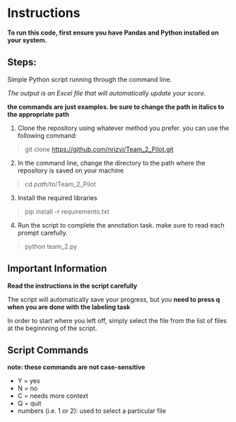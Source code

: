 # Instructions

**To run this code, first ensure you have Pandas and Python installed on your system.**

## Steps:
Simple Python script running through the command line. 

*The output is an Excel file that will automatically update your score.*

**the commands are just examples. be sure to change the path in italics to the appropriate path**

1. Clone the repository using whatever method you prefer. you can use the following command:
 > git clone https://github.com/nrizvi/Team_2_Pilot.git
2. In the command line, change the directory to the path where the repository is saved on your machine
  > cd *path/to*/Team_2_Pilot
3. Install the required libraries
  > pip install -r requirements.txt
4. Run the script to complete the annotation task. make sure to read each prompt carefully.
 > python team_2.py

## Important Information

**Read the instructions in the script carefully**

The script will automatically save your progress, but you **need to press q when you are done with the labeling task**

In order to start where you left off, simply select the file from the list of files at the beginnning of the script.

## Script Commands

**note: these commands are not case-sensitive**

- Y = yes
- N = no 
- C = needs more context
- Q = quit
- numbers (i.e. 1 or 2): used to select a particular file


